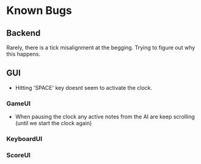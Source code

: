 # Known Bugs

## Backend
Rarely, there is a tick misalignment at the begging. Trying to figure out why this happens.
## GUI
- Hitting 'SPACE' key doesnt seem to activate the clock. 
### GameUI
- When pausing the clock any active notes from the AI are keep scrolling (until we start the clock again)
### KeyboardUI

### ScoreUI
